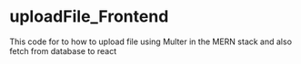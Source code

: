 # uploadFile_Frontend
This code for to how to upload file using Multer in the MERN stack and also fetch from database to react

